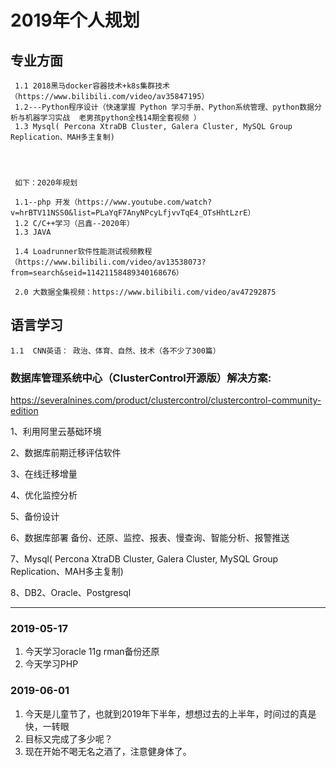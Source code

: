 # 2019年个人规划
 

## 专业方面

 
     1.1 2018黑马docker容器技术+k8s集群技术（https://www.bilibili.com/video/av35847195）
     1.2---Python程序设计（快速掌握 Python 学习手册、Python系统管理、python数据分析与机器学习实战  老男孩python全栈14期全套视频 ）
     1.3 Mysql( Percona XtraDB Cluster, Galera Cluster, MySQL Group Replication、MAH多主复制)   
 

   
     
     如下：2020年规划

     1.1--php 开发（https://www.youtube.com/watch?v=hrBTV11NSS0&list=PLaYqF7AnyNPcyLfjvvTqE4_OTsHhtLzrE）  
     1.2 C/C++学习（吕鑫--2020年）
     1.3 JAVA

     1.4 Loadrunner软件性能测试视频教程（https://www.bilibili.com/video/av13538073?from=search&seid=11421158489340168676）

     2.0 大数据全集视频：https://www.bilibili.com/video/av47292875  
    





## 语言学习
  
    1.1  CNN英语： 政治、体育、自然、技术（各不少了300篇）







### 数据库管理系统中心（ClusterControl开源版）解决方案:

https://severalnines.com/product/clustercontrol/clustercontrol-community-edition

1、利用阿里云基础环境

2、数据库前期迁移评估软件

3、在线迁移增量

4、优化监控分析

5、备份设计

6、数据库部署 备份、还原、监控、报表、慢查询、智能分析、报警推送

7、Mysql( Percona XtraDB Cluster, Galera Cluster, MySQL Group Replication、MAH多主复制)

8、DB2、Oracle、Postgresql






--------------------
### 2019-05-17 
1. 今天学习oracle 11g rman备份还原
2. 今天学习PHP


### 2019-06-01
1. 今天是儿童节了，也就到2019年下半年，想想过去的上半年，时间过的真是快，一转眼
2. 目标又完成了多少呢？
3. 现在开始不喝无名之酒了，注意健身体了。






